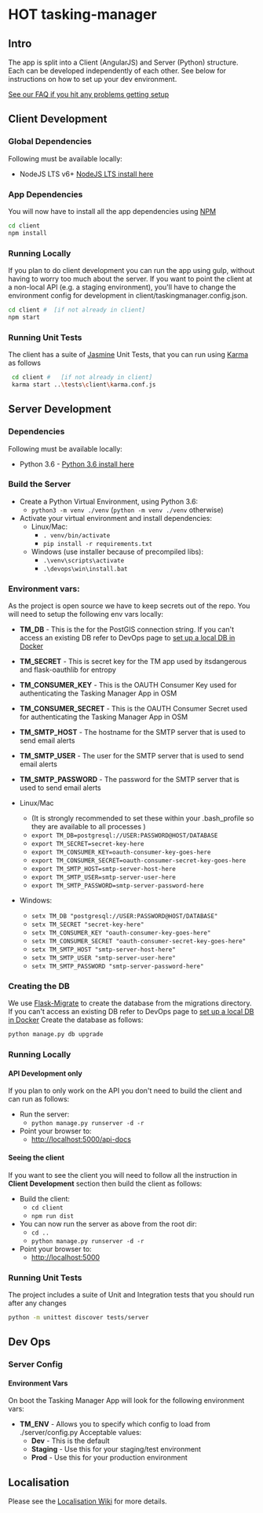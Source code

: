 # HOT tasking-manager

## Intro

The app is split into a Client (AngularJS) and Server (Python) structure.  Each can be developed independently of each other.  See below for instructions on how to set up your dev environment.

[See our FAQ if you hit any problems getting setup](https://github.com/hotosm/tasking-manager/wiki/Dev-Environment-FAQ)


## Client Development

### Global Dependencies

Following must be available locally:

* NodeJS LTS v6+ [NodeJS LTS install here](https://nodejs.org/en/)

### App Dependencies

You will now have to install all the app dependencies using [NPM](https://www.npmjs.com/)

```bash
cd client
npm install
```

### Running Locally

If you plan to do client development you can run the app using gulp, without having to worry too much about the server. If you want to point the client at a non-local API (e.g. a staging environment), you'll have to change the environment config for development in client/taskingmanager.config.json.

```bash
cd client #  [if not already in client]
npm start
```

### Running Unit Tests

The client has a suite of [Jasmine](https://jasmine.github.io/) Unit Tests, that you can run using [Karma](https://karma-runner.github.io/1.0/index.html) as follows

```bash
 cd client #   [if not already in client]
 karma start ..\tests\client\karma.conf.js
```

## Server Development

### Dependencies

Following must be available locally:

* Python 3.6 - [Python 3.6 install here](https://www.python.org/downloads/)

### Build the Server

* Create a Python Virtual Environment, using Python 3.6:
    * `python3 -m venv ./venv` (`python -m venv ./venv` otherwise)
* Activate your virtual environment and install dependencies:
    * Linux/Mac:
        * `. venv/bin/activate`
        * `pip install -r requirements.txt`
    * Windows (use installer because of precompiled libs):
        * `.\venv\scripts\activate`
        * `.\devops\win\install.bat`

### Environment vars:

As the project is open source we have to keep secrets out of the repo.  You will need to setup the following env vars locally:

* **TM_DB** - This is the for the PostGIS connection string.  If you can't access an existing DB refer to DevOps page to [set up a local DB in Docker](https://github.com/hotosm/tasking-manager/wiki/Dev-Ops#creating-a-local-postgis-database-with-docker)
* **TM_SECRET** - This is secret key for the TM app used by itsdangerous and flask-oauthlib for entropy
* **TM_CONSUMER_KEY** - This is the OAUTH Consumer Key used for authenticating the Tasking Manager App in OSM
* **TM_CONSUMER_SECRET** - This is the OAUTH Consumer Secret used for authenticating the Tasking Manager App in OSM
* **TM_SMTP_HOST** - The hostname for the SMTP server that is used to send email alerts
* **TM_SMTP_USER** - The user for the SMTP server that is used to send email alerts
* **TM_SMTP_PASSWORD** - The password for the SMTP server that is used to send email alerts

* Linux/Mac
    * (It is strongly recommended to set these within your .bash_profile so they are available to all processes )
    * `export TM_DB=postgresql://USER:PASSWORD@HOST/DATABASE`
    * `export TM_SECRET=secret-key-here`
    * `export TM_CONSUMER_KEY=oauth-consumer-key-goes-here`
    * `export TM_CONSUMER_SECRET=oauth-consumer-secret-key-goes-here`
    * `export TM_SMTP_HOST=smtp-server-host-here`
    * `export TM_SMTP_USER=smtp-server-user-here`
    * `export TM_SMTP_PASSWORD=smtp-server-password-here`
* Windows:
    * `setx TM_DB "postgresql://USER:PASSWORD@HOST/DATABASE"`
    * `setx TM_SECRET "secret-key-here"`
    * `setx TM_CONSUMER_KEY "oauth-consumer-key-goes-here"`
    * `setx TM_CONSUMER_SECRET "oauth-consumer-secret-key-goes-here"`
    * `setx TM_SMTP_HOST "smtp-server-host-here"`
    * `setx TM_SMTP_USER "smtp-server-user-here"`
    * `setx TM_SMTP_PASSWORD "smtp-server-password-here"`

### Creating the DB

We use [Flask-Migrate](https://flask-migrate.readthedocs.io/en/latest/) to create the database from the migrations directory.  If you can't access an existing DB refer to DevOps page to [set up a local DB in Docker](https://github.com/hotosm/tasking-manager/wiki/Dev-Ops#creating-a-local-postgis-database-with-docker) Create the database as follows:

```bash
python manage.py db upgrade
```

### Running Locally

#### API Development only

If you plan to only work on the API you don't need to build the client and can run as follows:

* Run the server:
    * `python manage.py runserver -d -r`
* Point your browser to:
    * [http://localhost:5000/api-docs](http://localhost:5000/api-docs)

#### Seeing the client
If you want to see the client you will need to follow all the instruction in **Client Development** section then build the client as follows:

* Build the client:
    * `cd client`
    * `npm run dist`
* You can now run the server as above from the root dir:
    * `cd ..`
    * `python manage.py runserver -d -r`
* Point your browser to:
    * [http://localhost:5000](http://localhost:5000)

### Running Unit Tests

The project includes a suite of Unit and Integration tests that you should run after any changes

```bash
python -m unittest discover tests/server
```

## Dev Ops

### Server Config

#### Environment Vars

On boot the Tasking Manager App will look for the following environment vars:

* **TM_ENV** - Allows you to specify which config to load from ./server/config.py  Acceptable values:
    * **Dev** - This is the default
    * **Staging** - Use this for your staging/test environment
    * **Prod** - Use this for your production environment

## Localisation

Please see the [Localisation Wiki](https://github.com/hotosm/tasking-manager/wiki/Localisation) for more details.
